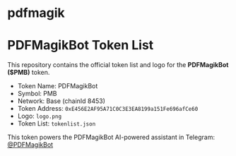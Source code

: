 # pdfmagik
# PDFMagikBot Token List

This repository contains the official token list and logo for the **PDFMagikBot ($PMB)** token.

- Token Name: PDFMagikBot  
- Symbol: PMB  
- Network: Base (chainId 8453)  
- Token Address: `0xE456E2AF95A71C0C3E3EA8199a151Fe696afCe60`  
- Logo: `logo.png`  
- Token List: `tokenlist.json`

This token powers the PDFMagikBot AI-powered assistant in Telegram: [@PDFMagikBot](https://t.me/PDFMagikBot)
